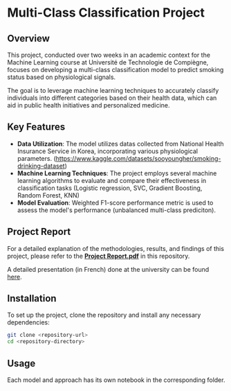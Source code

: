 # Multi-Class Classification Project

## Overview

This project, conducted over two weeks in an academic context for the Machine Learning course at Université de Technologie de Compiègne, focuses on developing a multi-class classification model to predict smoking status based on physiological signals. 

The goal is to leverage machine learning techniques to accurately classify individuals into different categories based on their health data, which can aid in public health initiatives and personalized medicine.

## Key Features

- **Data Utilization**: The model utilizes datas collected from National Health Insurance Service in Korea, incorporating various physiological parameters. (https://www.kaggle.com/datasets/sooyoungher/smoking-drinking-dataset)
- **Machine Learning Techniques**: The project employs several machine learning algorithms to evaluate and compare their effectiveness in classification tasks (Logistic regression, SVC, Gradient Boosting, Random Forest, KNN)
- **Model Evaluation**: Weighted F1-score performance metric is used to assess the model's performance (unbalanced multi-class prediciton).

## Project Report

For a detailed explanation of the methodologies, results, and findings of this project, please refer to the **[Project Report.pdf](./Project%20Report.pdf)** in this repository.

A detailed presentation (in French) done at the university can be found [here](https://docs.google.com/presentation/d/1a1K2ON1uh69ddbUMSsT9hUKOemekwF1E/edit?usp=sharing&ouid=107053235580185413108&rtpof=true&sd=true).

## Installation

To set up the project, clone the repository and install any necessary dependencies:

```bash
git clone <repository-url>
cd <repository-directory>
```
## Usage

Each model and approach has its own notebook in the corresponding folder.
